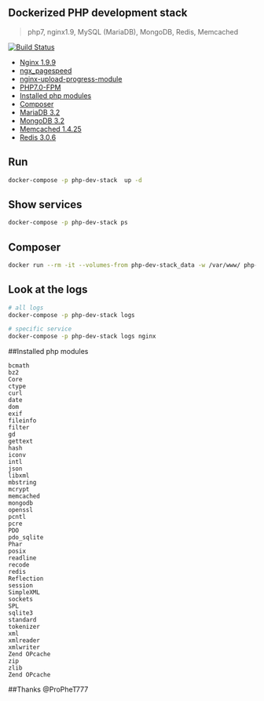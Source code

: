 Dockerized PHP development stack
--------------------------

>php7, nginx1.9, MySQL (MariaDB), MongoDB, Redis, Memcached

[![Build Status](https://travis-ci.org/lagun4ik/docker-php-dev-stack.svg)](https://travis-ci.org/lagun4ik/docker-php-dev-stack)

* [Nginx 1.9.9](http://nginx.org/)
 * [ngx_pagespeed](https://github.com/pagespeed/ngx_pagespeed)
 * [nginx-upload-progress-module](https://github.com/masterzen/nginx-upload-progress-module)
* [PHP7.0-FPM](http://php-fpm.org/) 
 * [Installed php modules](#installed-php-modules)
 * [Composer](https://getcomposer.org/)
* [MariaDB 3.2](https://mariadb.org/)
* [MongoDB 3.2](http://www.mongodb.org/)
* [Memcached 1.4.25](http://memcached.org/)
* [Redis 3.0.6](http://redis.io/)


## Run

```bash
docker-compose -p php-dev-stack  up -d
```

## Show services

```bash
docker-compose -p php-dev-stack ps
```

## Composer

```bash
docker run --rm -it --volumes-from php-dev-stack_data -w /var/www/ php-dev-stack_php-fpm bash
```

## Look at the logs

```bash
# all logs
docker-compose -p php-dev-stack logs

# specific service
docker-compose -p php-dev-stack logs nginx
```

##Installed php modules
```
bcmath
bz2
Core
ctype
curl
date
dom
exif
fileinfo
filter
gd
gettext
hash
iconv
intl
json
libxml
mbstring
mcrypt
memcached
mongodb
openssl
pcntl
pcre
PDO
pdo_sqlite
Phar
posix
readline
recode
redis
Reflection
session
SimpleXML
sockets
SPL
sqlite3
standard
tokenizer
xml
xmlreader
xmlwriter
Zend OPcache
zip
zlib
Zend OPcache
```

##Thanks
@ProPheT777